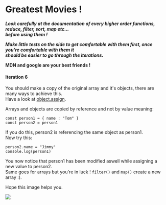 # Greatest Movies !
***Look carefully at the documentation of every higher order functions, reduce, filter, sort, map etc...***  
***before using them !***  

***Make little tests on the side to get comfortable with them first, once you're comfortable with them it***  
***should be easier to go through the iterations.***


****MDN and google are your best friends !****


#### Iteration 6
You should make a copy of the original array and it's objects, there are many ways to achieve this.  
Have a look at [object.assign](https://developer.mozilla.org/en-US/docs/Web/JavaScript/Reference/Global_Objects/Object/assign).  

Arrays and objects are copied by reference and not by value meaning:  

``const person1 = { name : "Tom" }``  
``const person2 = person1``  

If you do this, person2 is referencing the same object as person1.  
Now try this:  

``person2.name = "Jimmy"``  
``console.log(person1)``  

You now notice that person1 has been modified aswell while assigning a new value to person2.  
Same goes for arrays but you're in luck ! `filter()` and `map()` create a new array :).

Hope this image helps you.

![](https://i.stack.imgur.com/AWKJa.jpg)